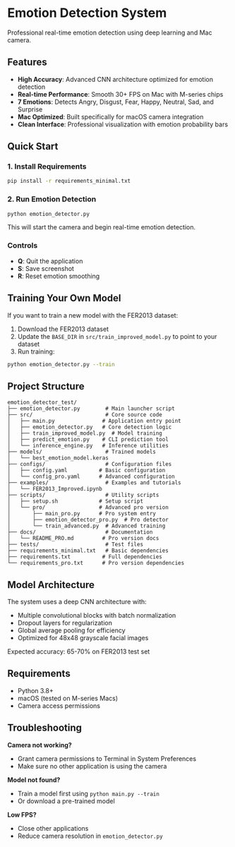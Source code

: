 # Emotion Detection System

Professional real-time emotion detection using deep learning and Mac camera.

## Features

- **High Accuracy**: Advanced CNN architecture optimized for emotion detection
- **Real-time Performance**: Smooth 30+ FPS on Mac with M-series chips
- **7 Emotions**: Detects Angry, Disgust, Fear, Happy, Neutral, Sad, and Surprise
- **Mac Optimized**: Built specifically for macOS camera integration
- **Clean Interface**: Professional visualization with emotion probability bars

## Quick Start

### 1. Install Requirements

```bash
pip install -r requirements_minimal.txt
```

### 2. Run Emotion Detection

```bash
python emotion_detector.py
```

This will start the camera and begin real-time emotion detection.

### Controls

- **Q**: Quit the application
- **S**: Save screenshot
- **R**: Reset emotion smoothing

## Training Your Own Model

If you want to train a new model with the FER2013 dataset:

1. Download the FER2013 dataset
2. Update the `BASE_DIR` in `src/train_improved_model.py` to point to your dataset
3. Run training:

```bash
python emotion_detector.py --train
```

## Project Structure

```
emotion_detector_test/
├── emotion_detector.py        # Main launcher script
├── src/                       # Core source code
│   ├── main.py               # Application entry point
│   ├── emotion_detector.py   # Core detection logic
│   ├── train_improved_model.py  # Model training
│   ├── predict_emotion.py    # CLI prediction tool
│   └── inference_engine.py   # Inference utilities
├── models/                    # Trained models
│   └── best_emotion_model.keras
├── configs/                   # Configuration files
│   ├── config.yaml          # Basic configuration
│   └── config_pro.yaml      # Advanced configuration
├── examples/                  # Examples and tutorials
│   └── FER2013_Improved.ipynb
├── scripts/                   # Utility scripts
│   ├── setup.sh             # Setup script
│   └── pro/                 # Advanced pro version
│       ├── main_pro.py      # Pro system entry
│       ├── emotion_detector_pro.py  # Pro detector
│       └── train_advanced.py  # Advanced training
├── docs/                      # Documentation
│   └── README_PRO.md         # Pro version docs
├── tests/                     # Test files
├── requirements_minimal.txt   # Basic dependencies
├── requirements.txt          # Full dependencies
└── requirements_pro.txt      # Pro version dependencies
```

## Model Architecture

The system uses a deep CNN architecture with:
- Multiple convolutional blocks with batch normalization
- Dropout layers for regularization  
- Global average pooling for efficiency
- Optimized for 48x48 grayscale facial images

Expected accuracy: 65-70% on FER2013 test set

## Requirements

- Python 3.8+
- macOS (tested on M-series Macs)
- Camera access permissions

## Troubleshooting

**Camera not working?**
- Grant camera permissions to Terminal in System Preferences
- Make sure no other application is using the camera

**Model not found?**
- Train a model first using `python main.py --train`
- Or download a pre-trained model

**Low FPS?**
- Close other applications
- Reduce camera resolution in `emotion_detector.py`



